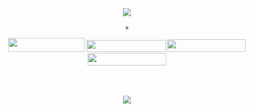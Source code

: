 <br> <p align="center"> <img src="https://github.com/PRAISETHELARD/PRAISETHELARD/blob/main/Line%20(37).gif">
<p align="center"> <a href="https://spacehey.com/hogwild"><img src="https://github.com/PRAISETHELARD/PRAISETHELARD/blob/main/tumblr_0f785f46d131f71ecb5f38465ccdc408_428ce4a7_100.jpg" alt=""/></a> + <a href="https://jimmy.atabook.org/"><img src="https://github.com/PRAISETHELARD/PRAISETHELARD/blob/main/guestbook3.gif" alt=""/></a>

<p align="center"> <img src="https://media0.giphy.com/media/v1.Y2lkPTc5MGI3NjExY3BqcTNpNzZleHF2MmY5dzB0aGxwdWdld2ZndjNmdWtqdDNxNDRhOSZlcD12MV9pbnRlcm5hbF9naWZfYnlfaWQmY3Q9Zw/5pfVNkaLHKMiYjU5fj/200.gif" width="155" height="28" /> <img src="https://media0.giphy.com/media/v1.Y2lkPTc5MGI3NjExa2doY2lvMG5yNHE5ZGhjcjdlMTQ0Z3Vvd3diYTFsYTVyOHJhcnVicCZlcD12MV9pbnRlcm5hbF9naWZfYnlfaWQmY3Q9Zw/Ojq5bfyokvpGLfki5L/200.gif" width="160" height="24" /> <img src="https://media1.giphy.com/media/v1.Y2lkPTc5MGI3NjExMG02cWV1M2Rzbm9qeGJxZjN0MjAzNXoyM2o5NngzMHZoMGt1b3JtbSZlcD12MV9pbnRlcm5hbF9naWZfYnlfaWQmY3Q9Zw/NpwviFHuE20yYKE1r9/200.gif" width="160" height="25" /> <img src="https://github.com/PRAISETHELARD/PRAISETHELARD/blob/main/animal034.gif" width="160" height="25" /> <br> <br> 

<br> <p align="center"> <img src="https://github.com/PRAISETHELARD/PRAISETHELARD/blob/main/Line%20(37).gif">
